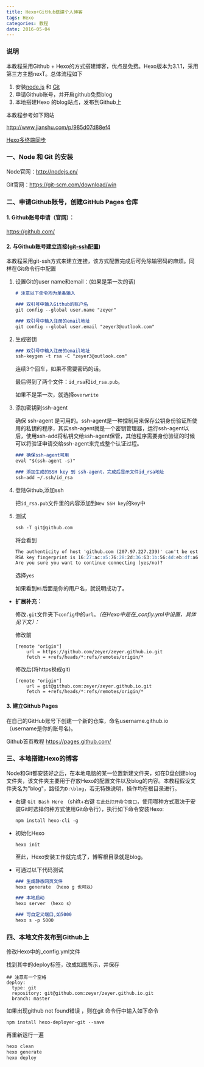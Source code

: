 ```yaml
---
title: Hexo+GitHub搭建个人博客
tags: Hexo
categories: 教程
date: 2016-05-04
---
```


### 说明

本教程采用Github + Hexo的方式搭建博客，优点是免费。Hexo版本为3.1.1，采用第三方主题nexT。总体流程如下

1. 安装[node.js](http://nodejs.cn/) 和 [Git](https://git-scm.com/download/win)
2. 申请Github账号，并开启github免费blog
3. 本地搭建Hexo 的blog站点，发布到Github上

本教程参考如下网站

http://www.jianshu.com/p/985d07d88ef4

[Hexo多终端同步](http://crazymilk.github.io/2015/12/28/GitHub-Pages-Hexo搭建博客/#more)

### 一、Node 和 Git 的安装

Node官网：http://nodejs.cn/

Git官网：https://git-scm.com/download/win

### 二、申请Github账号，创建GitHub  Pages 仓库

#### 1. Github账号申请（官网）：

<https://github.com/>

#### 2. 与Github账号建立连接([git-ssh配置](https://segmentfault.com/a/1190000002645623))

本教程采用git-ssh方式来建立连接，该方式配置完成后可免除输密码的麻烦。同样在Git命令行中配置

1. 设置Git的user name和email：(如果是第一次的话)

   ```markdown
   # 注意以下命令均为单条输入

   ### 双引号中输入Github的账户名
   git config --global user.name "zeyer"

   ### 双引号中输入注册的email地址
   git config --global user.email "zeyer3@outlook.com"
   ```

2. 生成密钥

   ```markdown
   ### 双引号中输入注册的email地址
   ssh-keygen -t rsa -C "zeyer3@outlook.com"
   ```

   连续3个回车，如果不需要密码的话。

   最后得到了两个文件：`id_rsa`和`id_rsa.pub`。

   如果不是第一次，就选择`overwrite`

3. 添加密钥到ssh-agent

   确保 ssh-agent 是可用的。ssh-agent是一种控制用来保存公钥身份验证所使用的私钥的程序，其实ssh-agent就是一个密钥管理器，运行ssh-agent以后，使用ssh-add将私钥交给ssh-agent保管，其他程序需要身份验证的时候可以将验证申请交给ssh-agent来完成整个认证过程。

   ```markdown
   ### 确保ssh-agent可用
   eval "$(ssh-agent -s)"

   ### 添加生成的SSH key 到 ssh-agent，完成后显示文件id_rsa地址
   ssh-add ~/.ssh/id_rsa

   ```

4. 登陆Github,添加ssh

   把`id_rsa.pub`文件里的内容添加到`New SSH key`的key中

5. 测试

   ```markdown
   ssh -T git@github.com
   ```

   将会看到

   ```markdown
   The authenticity of host 'github.com (207.97.227.239)' can't be established.
   RSA key fingerprint is 16:27:ac:a5:76:28:2d:36:63:1b:56:4d:eb:df:a6:48.
   Are you sure you want to continue connecting (yes/no)?
   ```

   选择`yes`

   如果看到`Hi`后面是你的用户名，就说明成功了。


* **扩展补充：**

  修改`.git`文件夹下`config`中的`url`。*（在Hexo中是在_confiy.yml中设置，具体见下文）：*

  修改前

  ```
  [remote "origin"]
      url = https://github.com/zeyer/zeyer.github.io.git
      fetch = +refs/heads/*:refs/remotes/origin/*
  ```

  修改后(将https换成git)

  ```
  [remote "origin"]
      url = git@github.com:zeyer/zeyer.github.io.git
      fetch = +refs/heads/*:refs/remotes/origin/*
  ```

#### 3. 建立Github Pages

 在自己的GitHub账号下创建一个新的仓库，命名username.github.io（username是你的账号名)。

Github首页教程 https://pages.github.com/

### 三、本地搭建Hexo的博客

Node和Git都安装好之后，在本地电脑的某一位置新建文件夹，如在D盘创建blog文件夹，该文件夹主要用于存放Hexo的配置文件以及blog的内容。本教程假设文件夹名为"blog"，路径为`D:\blog`，若无特殊说明，操作均在根目录进行。

* 右键 `Git Bash Here`  （shift+右键 `在此处打开命令窗口`，使用哪种方式取决于安装Git时选择何种方式使用Git命令行），执行如下命令安装Hexo:

  ```markdown
  npm install hexo-cli -g
  ```


* 初始化Hexo

  ```
  hexo init
  ```

  ​至此，Hexo安装工作就完成了，博客根目录就是blog。

* 可通过以下代码测试

  ```markdown
  ### 生成静态网页文件
  hexo generate （hexo g 也可以）

  ### 本地启动
  hexo server （hexo s）

  ### 可自定义端口,如5000
  hexo s -p 5000
  ```

### 四、本地文件发布到Github上

修改Hexo中的_config.yml文件

找到其中的deploy标签，改成如图所示，并保存

```
## 注意有一个空格
deploy:
  type: git
  repository: git@github.com:zeyer/zeyer.github.io.git
  branch: master
```

如果出现github not found错误 ，则在git 命令行中输入如下命令

```markdown
npm install hexo-deployer-git --save
```

再重新运行一遍

```markdown
hexo clean
hexo generate
hexo deploy
```

